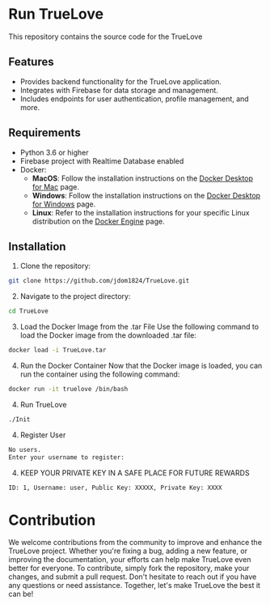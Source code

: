 # Run TrueLove 

This repository contains the source code for the TrueLove

## Features

- Provides backend functionality for the TrueLove application.
- Integrates with Firebase for data storage and management.
- Includes endpoints for user authentication, profile management, and more.

## Requirements

- Python 3.6 or higher
- Firebase project with Realtime Database enabled
- Docker:
  - **MacOS**: Follow the installation instructions on the [Docker Desktop for Mac](https://docs.docker.com/desktop/mac/install/) page.
  - **Windows**: Follow the installation instructions on the [Docker Desktop for Windows](https://docs.docker.com/desktop/windows/install/) page.
  - **Linux**: Refer to the installation instructions for your specific Linux distribution on the [Docker Engine](https://docs.docker.com/engine/install/) page.


## Installation

1. Clone the repository:

```bash
git clone https://github.com/jdom1824/TrueLove.git 
```
2. Navigate to the project directory:

```bash
cd TrueLove
```
3. Load the Docker Image from the .tar File
Use the following command to load the Docker image from the downloaded .tar file:

```bash
docker load -i TrueLove.tar
```
4. Run the Docker Container
Now that the Docker image is loaded, you can run the container using the following command:

```bash
docker run -it truelove /bin/bash  
```
4. Run TrueLove
```bash
./Init
```
4. Register User

```bash
No users.
Enter your username to register:
```

4. KEEP YOUR PRIVATE KEY IN A SAFE PLACE FOR FUTURE REWARDS

```bash
ID: 1, Username: user, Public Key: XXXXX, Private Key: XXXX
```

# Contribution
We welcome contributions from the community to improve and enhance the TrueLove project. Whether you're fixing a bug, adding a new feature, or improving the documentation, your efforts can help make TrueLove even better for everyone. To contribute, simply fork the repository, make your changes, and submit a pull request. Don't hesitate to reach out if you have any questions or need assistance. Together, let's make TrueLove the best it can be!
